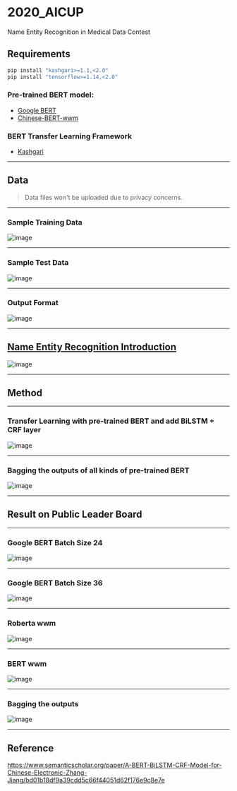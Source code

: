 # 2020_AICUP
Name Entity Recognition in Medical Data Contest

## Requirements

```sh
pip install "kashgari>=1.1,<2.0"
pip install "tensorflow>=1.14,<2.0"
```

### Pre-trained BERT model:
- [Google BERT](https://github.com/google-research/bert)
- [Chinese-BERT-wwm](https://github.com/ymcui/Chinese-BERT-wwm)

### BERT Transfer Learning Framework
- [Kashgari](https://github.com/BrikerMan/Kashgari)

---

## Data
> Data files won't be uploaded due to privacy concerns.

---

### Sample Training Data
![image](./readme_img/1.PNG)

---

### Sample Test Data
![image](./readme_img/2.PNG)

---

### Output Format
![image](./readme_img/6.PNG)

---

## [Name Entity Recognition Introduction](./NER_intro.pptx)
![image](./readme_img/3.PNG)

---

## Method

---

### Transfer Learning with pre-trained BERT and add BiLSTM + CRF layer
![image](./readme_img/4.png)

---

### Bagging the outputs of all kinds of pre-trained BERT
![image](./readme_img/5.PNG)

---

## Result on Public Leader Board

---

### Google BERT Batch Size 24
![image](./readme_img/7.PNG)

---

### Google BERT Batch Size 36
![image](./readme_img/8.PNG)

---

### Roberta wwm
![image](./readme_img/9.PNG)

---

### BERT wwm
![image](./readme_img/10.PNG)

---

### Bagging the outputs
![image](./readme_img/11.PNG)

---

## Reference
https://www.semanticscholar.org/paper/A-BERT-BiLSTM-CRF-Model-for-Chinese-Electronic-Zhang-Jiang/bd01b18df9a39cdd5c66f44051d62f176e9c8e7e
